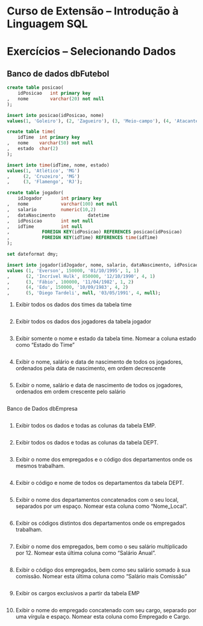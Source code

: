 # Curso de Extensão – Introdução à Linguagem SQL
# Exercícios – Selecionando Dados
## Banco de dados dbFutebol
```sql
create table posicao(
	idPosicao	int primary key 
,	nome		varchar(20) not null
);

insert into posicao(idPosicao, nome)
values(1, 'Goleiro'), (2, 'Zagueiro'), (3, 'Meio-campo'), (4, 'Atacante');

create table time(
	idTime	int primary key
,	nome	varchar(50) not null
,	estado	char(2)
);

insert into time(idTime, nome, estado)
values(1, 'Atlético', 'MG')
,	  (2, 'Cruzeiro', 'MG')	
,	  (3, 'Flamengo', 'RJ');

create table jogador(
	idJogador		int primary key
,	nome			varchar(100) not null
,	salario			numeric(10,2)
,	dataNascimento            datetime
,	idPosicao		int not null 
,	idTime			int null 
,            FOREIGN KEY(idPosicao) REFERENCES posicao(idPosicao)
,            FOREIGN KEY(idTime) REFERENCES time(idTime)
);

set dateformat dmy;

insert into jogador(idJogador, nome, salario, dataNascimento, idPosicao, idTime)
values (1, 'Everson', 150000, '01/10/1995', 1, 1)
,	   (2, 'Incrível Hulk', 850000, '12/10/1990', 4, 1)	
,	   (3, 'Fábio', 100000, '11/04/1982', 1, 2)	
,	   (4, 'Edu', 150000, '10/09/1983', 4, 2)	
,	   (5, 'Diego Tardeli', null, '03/05/1991', 4, null);

```
1. Exibir todos os dados dos times da tabela time
```sql

```
2. Exibir todos os dados dos jogadores da tabela jogador
```sql

```
3. Exibir somente o nome e estado da tabela time. Nomear a coluna estado como “Estado do Time”
```sql

```
4. Exibir o nome, salário e data de nascimento de todos os jogadores, ordenados pela data de nascimento, em ordem decrescente
```sql

```
5. Exibir o nome, salário e data de nascimento de todos os jogadores, ordenados em ordem crescente pelo salário
```sql

```
Banco de Dados dbEmpresa
```sql

```
1. Exibir todos os dados e todas as colunas da tabela EMP.
```sql

```
2. Exibir todos os dados e todas as colunas da tabela DEPT.
```sql

```
3. Exibir o nome dos empregados e o código dos departamentos onde os mesmos trabalham.
```sql

```
4. Exibir o código e nome de todos os departamentos da tabela DEPT.
```sql

```
5. Exibir o nome dos departamentos concatenados com o seu local, separados por um espaço. Nomear esta coluna como “Nome_Local”.
```sql

```
6. Exibir os códigos distintos dos departamentos onde os empregados trabalham.
```sql

```
7. Exibir o nome dos empregados, bem como o seu salário multiplicado por 12. Nomear esta última coluna como “Salário Anual”.
```sql

```
8. Exibir o código dos empregados, bem como seu salário somado à sua comissão. Nomear esta última coluna como “Salário mais Comissão”
```sql

```
9. Exibir os cargos exclusivos a partir da tabela EMP
```sql

```
10. Exibir o nome do empregado concatenado com seu cargo, separado por uma vírgula e espaço. Nomear esta coluna como Empregado e Cargo.
```sql

```
